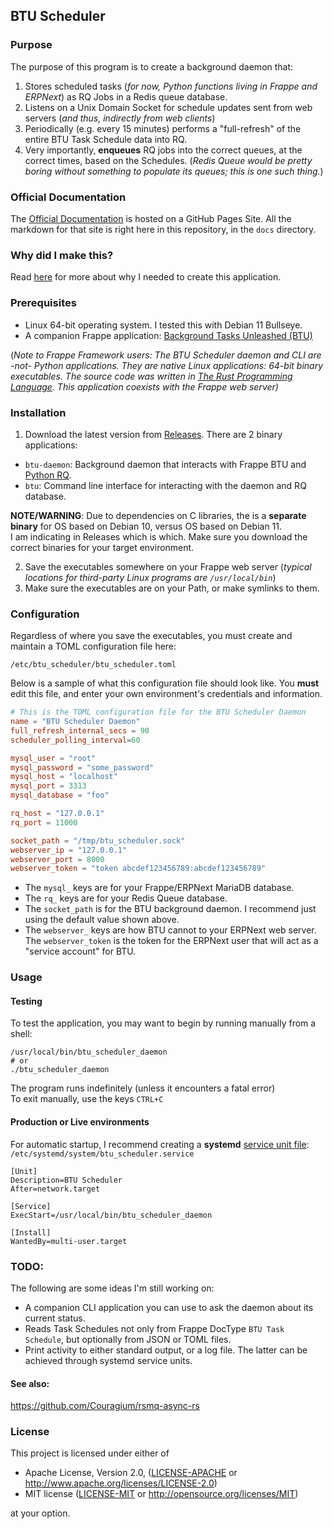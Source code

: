 ## BTU Scheduler

### Purpose

The purpose of this program is to create a background daemon that:

1. Stores scheduled tasks (*for now, Python functions living in Frappe and ERPNext*) as RQ Jobs in a Redis queue database.
2. Listens on a Unix Domain Socket for schedule updates sent from web servers (*and thus, indirectly from web clients*)
3. Periodically (e.g. every 15 minutes) performs a "full-refresh" of the entire BTU Task Schedule data into RQ.
4. Very importantly, **enqueues** RQ jobs into the correct queues, at the correct times, based on the Schedules.  (*Redis Queue would be pretty boring without something to populate its queues; this is one such thing.*)

### Official Documentation
The [Official Documentation](https://datahenge.github.io/btu_scheduler_daemon/) is hosted on a GitHub Pages Site.  All the markdown for that site is right here in this repository, in the `docs` directory.

### Why did I make this?
Read [here](docs/why_the_btu.md) for more about why I needed to create this application.

### Prerequisites

* Linux 64-bit operating system.  I tested this with Debian 11 Bullseye.
* A companion Frappe application: [Background Tasks Unleashed (BTU)](https://github.com/Datahenge/btu)

(*Note to Frappe Framework users: The BTU Scheduler daemon and CLI are -not- Python applications.  They are native Linux applications: 64-bit binary executables.  The source code was written in [The Rust Programming Language](https://www.rust-lang.org/).  This application coexists with the Frappe web server)*

### Installation
1. Download the latest version from [Releases](https://github.com/Datahenge/btu_scheduler_daemon/releases).  There are 2 binary applications:

  * `btu-daemon`:  Background daemon that interacts with Frappe BTU and [Python RQ](https://python-rq.org/).
  * `btu`:  Command line interface for interacting with the daemon and RQ database.

**NOTE/WARNING**:
Due to dependencies on C libraries, the is a **separate binary** for OS based on Debian 10, versus OS based on Debian 11.\
I am indicating in Releases which is which.  Make sure you download the correct binaries for your target environment.

2. Save the executables somewhere on your Frappe web server (*typical locations for third-party Linux programs are `/usr/local/bin`*)
3. Make sure the executables are on your Path, or make symlinks to them.

### Configuration
Regardless of where you save the executables, you must create and maintain a TOML configuration file here:
```
/etc/btu_scheduler/btu_scheduler.toml
```

Below is a sample of what this configuration file should look like.  You **must** edit this file, and enter your own environment's credentials and information.

```toml
# This is the TOML configuration file for the BTU Scheduler Daemon
name = "BTU Scheduler Daemon"
full_refresh_internal_secs = 90
scheduler_polling_interval=60

mysql_user = "root"
mysql_password = "some_password"
mysql_host = "localhost"
mysql_port = 3313
mysql_database = "foo"

rq_host = "127.0.0.1"
rq_port = 11000

socket_path = "/tmp/btu_scheduler.sock"
webserver_ip = "127.0.0.1"
webserver_port = 8000
webserver_token = "token abcdef123456789:abcdef123456789"
```

* The `mysql_` keys are for your Frappe/ERPNext MariaDB database.
* The `rq_` keys are for your Redis Queue database.
* The `socket_path` is for the BTU background daemon.  I recommend just using the default value shown above.
* The `webserver_` keys are how BTU cannot to your ERPNext web server.  The `webserver_token` is the token for the ERPNext user that will act as a "service account" for BTU.

### Usage

#### Testing
To test the application, you may want to begin by running manually from a shell:
```
/usr/local/bin/btu_scheduler_daemon
# or
./btu_scheduler_daemon
```

The program runs indefinitely (unless it encounters a fatal error)\
To exit manually, use the keys `CTRL+C`

#### Production or Live environments
For automatic startup, I recommend creating a **systemd** [service unit file](https://linuxconfig.org/how-to-create-systemd-service-unit-in-linux): `/etc/systemd/system/btu_scheduler.service`
```
[Unit]
Description=BTU Scheduler
After=network.target

[Service]
ExecStart=/usr/local/bin/btu_scheduler_daemon

[Install]
WantedBy=multi-user.target
```

### TODO:
The following are some ideas I'm still working on:

* A companion CLI application you can use to ask the daemon about its current status.
* Reads Task Schedules not only from Frappe DocType `BTU Task Schedule`, but optionally from JSON or TOML files.
* Print activity to either standard output, or a log file.  The latter can be achieved through systemd service units.

#### See also:
https://github.com/Couragium/rsmq-async-rs


### License

This project is licensed under either of

 * Apache License, Version 2.0, ([LICENSE-APACHE](LICENSE-APACHE) or
   http://www.apache.org/licenses/LICENSE-2.0)
 * MIT license ([LICENSE-MIT](LICENSE-MIT) or
   http://opensource.org/licenses/MIT)

at your option.
